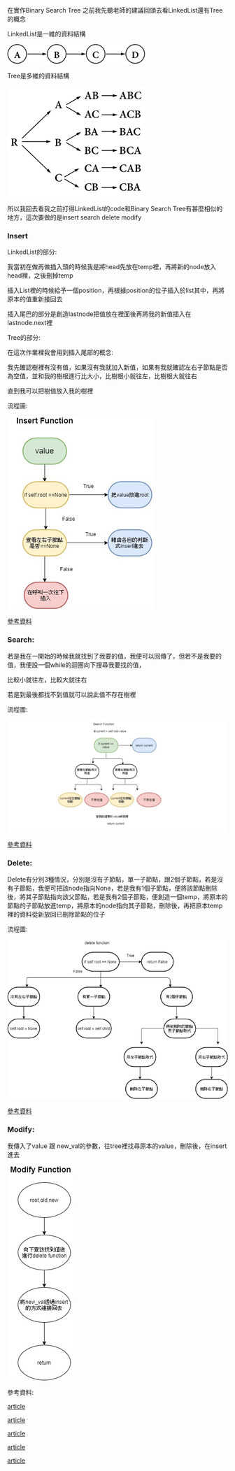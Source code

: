 
在實作Binary Search Tree 之前我先聽老師的建議回頭去看LinkedList還有Tree的概念

LinkedList是一維的資料結構

![title](https://github.com/DarrenLUCreate/DarreNC/blob/master/Img/linklist.png)

Tree是多維的資料結構

![title](https://github.com/DarrenLUCreate/DarreNC/blob/master/Img/tree.png)

所以我回去看我之前打得LinkedList的code和Binary Search Tree有甚麼相似的地方，這次要做的是insert search delete modify

### Insert

LinkedList的部分:

我當初在做再做插入頭的時候我是將head先放在temp裡，再將新的node放入head裡，之後刪掉temp

插入List裡的時候給予一個position，再根據position的位子插入於list其中，再將原本的值重新接回去

插入尾巴的部分是創造lastnode把值放在裡面後再將我的新值插入在lastnode.next裡

Tree的部分:

在這次作業裡我會用到插入尾部的概念:

我先確認樹裡有沒有值，如果沒有我就加入新值，如果有我就確認左右子節點是否為空值，並和我的樹根進行比大小，比樹根小就往左，比樹根大就往右

直到我可以把樹值放入我的樹裡

流程圖:

![title](https://github.com/DarrenLUCreate/DarreNC/blob/master/Img/Insert.jpg)

[參考資料](http://alrightchiu.github.io/SecondRound/binary-search-tree-searchsou-xun-zi-liao-insertxin-zeng-zi-liao.html)




### Search:

若是我在一開始的時候我就找到了我要的值，我便可以回傳了，但若不是我要的值，我便設一個while的迴圈向下搜尋我要找的值，

比較小就往左，比較大就往右

若是到最後都找不到值就可以說此值不存在樹裡

流程圖:

![title](https://github.com/DarrenLUCreate/DarreNC/blob/master/Img/search.png)

[參考資料](http://alrightchiu.github.io/SecondRound/binary-search-tree-searchsou-xun-zi-liao-insertxin-zeng-zi-liao.html)


### Delete:

Delete有分別3種情況，分別是沒有子節點，單一子節點，跟2個子節點，若是沒有子節點，我便可把該node指向None，若是我有1個子節點，便將該節點刪除後，將其子節點指向該父節點，若是我有2個子節點，便創造一個temp，將原本的節點的子節點放進temp，將原本的node指向其子節點，刪除後，再把原本temp裡的資料從新放回已刪除節點的位子

流程圖:

![title](https://github.com/DarrenLUCreate/DarreNC/blob/master/Img/delete.jpg)

[參考資料](http://alrightchiu.github.io/SecondRound/binary-search-tree-sortpai-xu-deleteshan-chu-zi-liao.html)


### Modify:

我傳入了value 跟 new_val的參數，往tree裡找尋原本的value，刪除後，在insert進去

![title](https://github.com/DarrenLUCreate/DarreNC/blob/master/Img/modify.jpg)


參考資料:

[article](http://alrightchiu.github.io/SecondRound/treeshu-introjian-jie.html)

[article](http://alrightchiu.github.io/SecondRound/linked-list-introjian-jie.html)

[article](https://www.geeksforgeeks.org/binary-search-tree-data-structure/)

[article](https://www.geeksforgeeks.org/binary-search-tree-set-1-search-and-insertion/)

[article](https://www.geeksforgeeks.org/binary-search-tree-set-2-delete/)











